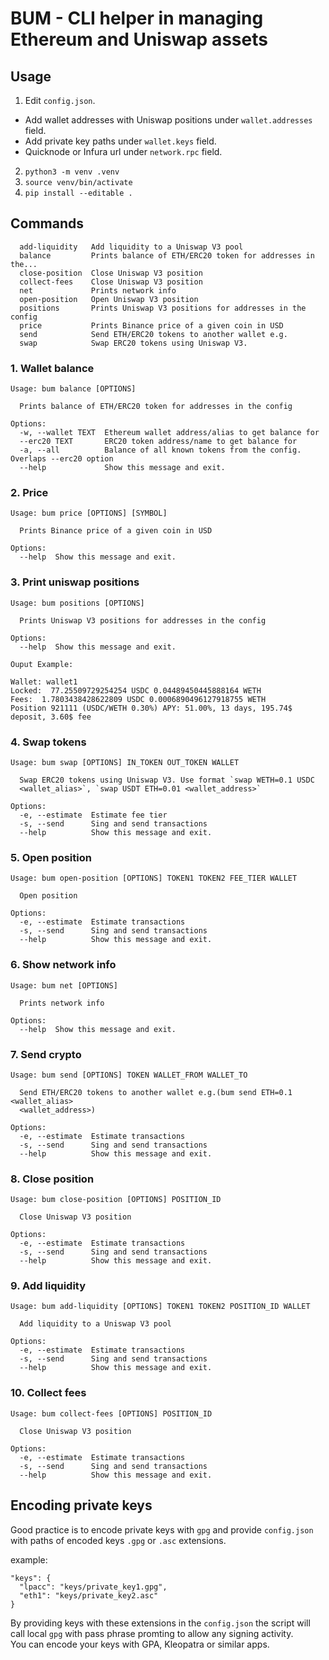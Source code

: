 # BUM - CLI helper in managing Ethereum and Uniswap assets


## Usage

1. Edit `config.json`. 
- Add wallet addresses with Uniswap positions under `wallet.addresses` field. 
- Add private key paths under `wallet.keys` field. 
- Quicknode or Infura url under `network.rpc` field.

2. `python3 -m venv .venv`
3. `source venv/bin/activate`
4. `pip install --editable .`


## Commands

```
  add-liquidity   Add liquidity to a Uniswap V3 pool
  balance         Prints balance of ETH/ERC20 token for addresses in the...
  close-position  Close Uniswap V3 position
  collect-fees    Close Uniswap V3 position
  net             Prints network info
  open-position   Open Uniswap V3 position
  positions       Prints Uniswap V3 positions for addresses in the config
  price           Prints Binance price of a given coin in USD
  send            Send ETH/ERC20 tokens to another wallet e.g.
  swap            Swap ERC20 tokens using Uniswap V3.
```

### 1. Wallet balance

```
Usage: bum balance [OPTIONS]

  Prints balance of ETH/ERC20 token for addresses in the config

Options:
  -w, --wallet TEXT  Ethereum wallet address/alias to get balance for
  --erc20 TEXT       ERC20 token address/name to get balance for
  -a, --all          Balance of all known tokens from the config. Overlaps --erc20 option
  --help             Show this message and exit.
```

### 2. Price

```
Usage: bum price [OPTIONS] [SYMBOL]

  Prints Binance price of a given coin in USD

Options:
  --help  Show this message and exit.
```

### 3. Print uniswap positions

```
Usage: bum positions [OPTIONS]

  Prints Uniswap V3 positions for addresses in the config

Options:
  --help  Show this message and exit.
```

```
Ouput Example:

Wallet: wallet1
Locked:  77.25509729254254 USDC 0.04489450445888164 WETH
Fees:  1.7803438428622809 USDC 0.0006890496127918755 WETH
Position 921111 (USDC/WETH 0.30%) APY: 51.00%, 13 days, 195.74$ deposit, 3.60$ fee
```

### 4. Swap tokens
```
Usage: bum swap [OPTIONS] IN_TOKEN OUT_TOKEN WALLET

  Swap ERC20 tokens using Uniswap V3. Use format `swap WETH=0.1 USDC
  <wallet_alias>`, `swap USDT ETH=0.01 <wallet_address>`

Options:
  -e, --estimate  Estimate fee tier
  -s, --send      Sing and send transactions
  --help          Show this message and exit.
```

### 5. Open position
```
Usage: bum open-position [OPTIONS] TOKEN1 TOKEN2 FEE_TIER WALLET

  Open position

Options:
  -e, --estimate  Estimate transactions
  -s, --send      Sing and send transactions
  --help          Show this message and exit.
```

### 6. Show network info
```
Usage: bum net [OPTIONS]

  Prints network info

Options:
  --help  Show this message and exit.
```

### 7. Send crypto
```
Usage: bum send [OPTIONS] TOKEN WALLET_FROM WALLET_TO

  Send ETH/ERC20 tokens to another wallet e.g.(bum send ETH=0.1 <wallet_alias>
  <wallet_address>)

Options:
  -e, --estimate  Estimate transactions
  -s, --send      Sing and send transactions
  --help          Show this message and exit.
```

### 8. Close position
```
Usage: bum close-position [OPTIONS] POSITION_ID

  Close Uniswap V3 position

Options:
  -e, --estimate  Estimate transactions
  -s, --send      Sing and send transactions
  --help          Show this message and exit.
```

### 9. Add liquidity
```
Usage: bum add-liquidity [OPTIONS] TOKEN1 TOKEN2 POSITION_ID WALLET

  Add liquidity to a Uniswap V3 pool

Options:
  -e, --estimate  Estimate transactions
  -s, --send      Sing and send transactions
  --help          Show this message and exit.
```

### 10. Collect fees
```
Usage: bum collect-fees [OPTIONS] POSITION_ID

  Close Uniswap V3 position

Options:
  -e, --estimate  Estimate transactions
  -s, --send      Sing and send transactions
  --help          Show this message and exit.
```

## Encoding private keys

Good practice is to encode private keys with `gpg` and provide `config.json` with paths of encoded keys `.gpg` or `.asc` extensions. 

example:

```
"keys": {
  "lpacc": "keys/private_key1.gpg",
  "eth1": "keys/private_key2.asc"
}
```

By providing keys with these extensions in the `config.json` the script will call local `gpg` with pass phrase promting to allow any signing activity.   
You can encode your keys with GPA, Kleopatra or similar apps.

